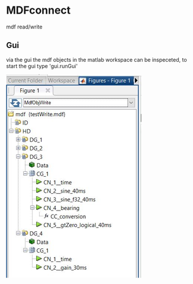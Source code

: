 # MDFconnect
mdf read/write

## Gui

via the gui the mdf objects in the matlab workspace can be inspeceted, to start the gui type
'gui.runGui'

![gui main](/doc/guiMain.JPG "main")
 
